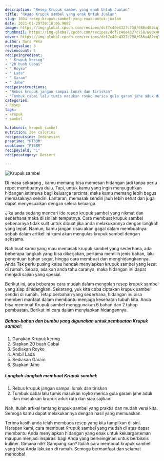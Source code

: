 ```yaml
---
description: "Resep Krupuk sambel yang enak Untuk Jualan"
title: "Resep Krupuk sambel yang enak Untuk Jualan"
slug: 1004-resep-krupuk-sambel-yang-enak-untuk-jualan
date: 2021-01-29T20:18:06.968Z
image: https://img-global.cpcdn.com/recipes/dcf7c40e4327c758/680x482cq70/krupuk-sambel-foto-resep-utama.jpg
thumbnail: https://img-global.cpcdn.com/recipes/dcf7c40e4327c758/680x482cq70/krupuk-sambel-foto-resep-utama.jpg
cover: https://img-global.cpcdn.com/recipes/dcf7c40e4327c758/680x482cq70/krupuk-sambel-foto-resep-utama.jpg
author: Nora Pena
ratingvalue: 3
reviewcount: 5
recipeingredient:
- " Krupuk kering"
- "20 buah Cabai"
- " Royko"
- " Lada"
- " Garam"
- " Jahe"
recipeinstructions:
- "Rebus krupuk jangan sampai lunak dan tiriskan"
- "Tumbuk cabai lalu tumis masukan royko merica gula garam jahe aduk dan masukkan krupuk aduk rata dan siap sajikan"
categories:
- Resep
tags:
- krupuk
- sambel

katakunci: krupuk sambel 
nutrition: 294 calories
recipecuisine: Indonesian
preptime: "PT33M"
cooktime: "PT58M"
recipeyield: "1"
recipecategory: Dessert

---
```



![Krupuk sambel](https://img-global.cpcdn.com/recipes/dcf7c40e4327c758/680x482cq70/krupuk-sambel-foto-resep-utama.jpg)

Di masa  sekarang , kamu memang bisa memesan hidangan jadi tanpa perlu repot membuatnya dulu. Tapi, untuk kamu yang ingin menyuguhkan hidangan istimewa bagi keluarga tercinta, maka kamu memang lebih bagus memasaknya sendiri. Lantaran, memasak sendiri jauh lebih sehat dan juga dapat menyesuaikan dengan selera keluarga.

Jika anda sedang mencari ide resep krupuk sambel yang nikmat dan sederhana,maka di sinilah tempatnya. Cara membuat krupuk sambel  sebenarnya tidak sulit untuk dibuat jika anda melakukannya dengan langkah yang tepat. Namun, kamu jangan risau akan gagal dalam membuatnya 
sebab dalam artikel ini kami akan mengulas krupuk sambel dengan seksama.  



Nah buat kamu yang mau memasak krupuk sambel yang sederhana, ada beberapa langkah yang bisa dikerjakan, pertama memilih jenis bahan, lalu penentuan bahan segar, hingga cara membuat dan menghidangkannya. Anda Tak perlu pusing kalau hendak menyiapkan krupuk sambel yang lezat di rumah. Sebab, asalkan anda  tahu caranya, maka hidangan ini dapat menjadi sajian yang spesial.

Berikut ini, ada beberapa cara mudah dalam mengolah resep krupuk sambel yang siap dihidangkan. Sekarang, yuk kita coba ciptakan krupuk sambel sendiri di rumah. Tetap berbahan yang sederhana, hidangan ini bisa memberi manfaat dalam membantu menjaga kesehatan tubuh kita. Anda bisa membuat Krupuk sambel menggunakan 6 bahan dan 2 tahap pembuatan. Berikut ini cara dalam menyiapkan hidangannya.

<!--inarticleads1-->

##### Bahan-bahan dan bumbu yang digunakan untuk pembuatan Krupuk sambel:

1. Gunakan  Krupuk kering
1. Siapkan 20 buah Cabai
1. Sediakan  Royko
1. Ambil  Lada
1. Sediakan  Garam
1. Siapkan  Jahe




<!--inarticleads2-->

##### Langkah-langkah membuat Krupuk sambel:

1. Rebus krupuk jangan sampai lunak dan tiriskan
1. Tumbuk cabai lalu tumis masukan royko merica gula garam jahe aduk dan masukkan krupuk aduk rata dan siap sajikan




Nah, itulah artikel tentang  krupuk sambel  yang praktis dan mudah versi kita. Semoga kamu dapat melakukannya dengan hasil yang memuaskan. 

Terima kasih anda telah membaca resep yang kita tampilkan di sini. Harapan kami, cara membuat  Krupuk sambel yang mudah di atas dapat membantu Anda menyiapkan hidangan yang enak untuk keluarga/teman maupun menjadi inspirasi bagi Anda yang berkeinginan untuk berbisnis kuliner. Gimana nih? Gampang kan? Itulah cara membuat krupuk sambel yang bisa Anda lakukan di rumah. Semoga bermanfaat dan selamat mencoba!

